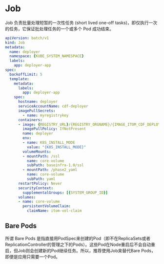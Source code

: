 # Job

Job 负责批量处理短暂的一次性任务 (short lived one-off tasks)，即仅执行一次的任务，它保证批处理任务的一个或多个 Pod 成功结束。

```yml
apiVersion: batch/v1
kind: Job
metadata:
  name: deployer
  namespace: {KUBE_SYSTEM_NAMESPACE}
  labels:
    app: deployer-app
spec:
  backoffLimit: 5
  template:
    metadata:
      labels:
        app: deployer-app
    spec:
      hostname: deployer
      serviceAccountName: cdf-deployer
      imagePullSecrets:
        - name: myregistrykey
      containers:
      - image: {REGISTRY_URL}/{REGISTRY_ORGNAME}/{IMAGE_ITOM_CDF_DEPLOYER}
        imagePullPolicy: IfNotPresent
        name: deployer
        env:
        - name: K8S_INSTALL_MODE
          value: "{K8S_INSTALL_MODE}"
        volumeMounts:
        - mountPath: /ssl
          name: core-volume
          subPath: baseinfra-1.0/ssl
        - mountPath: /phase2_yaml
          name: core-volume
          subPath: yaml
      restartPolicy: Never
      securityContext:
        supplementalGroups: [{SYSTEM_GROUP_ID}]
      volumes:
      - name: core-volume
        persistentVolumeClaim:
          claimName: itom-vol-claim
```

## Bare Pods
所谓 Bare Pods 是指直接用PodSpec来创建的Pod（即不在ReplicaSets或者ReplicationController的管理之下的Pods）。这些Pod在Node重启后不会自动重启，但Job则会创建新的Pod继续任务。所以，推荐使用Job来替代Bare Pods，即便是应用只需要一个Pod。